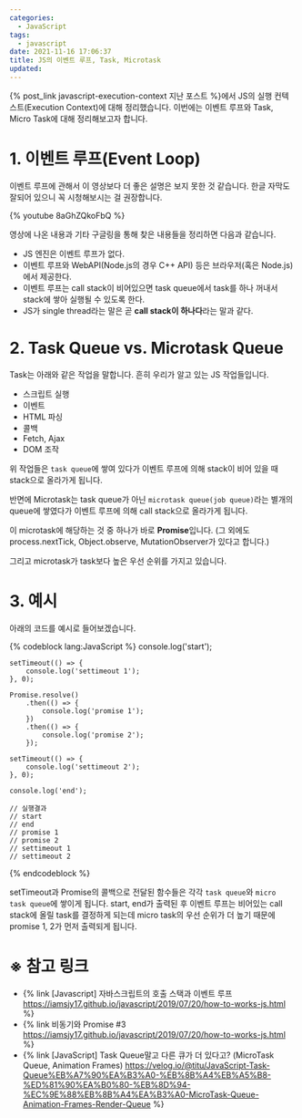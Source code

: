 ```yaml
---
categories:
  - JavaScript
tags:
  - javascript
date: 2021-11-16 17:06:37
title: JS의 이벤트 루프, Task, Microtask
updated:
---
```



{% post_link javascript-execution-context 지난 포스트 %}에서 JS의 실행 컨텍스트(Execution Context)에 대해 정리했습니다.
이번에는 이벤트 루프와 Task, Micro Task에 대해 정리해보고자 합니다.

# 1. 이벤트 루프(Event Loop)

이벤트 루프에 관해서 이 영상보다 더 좋은 설명은 보지 못한 것 같습니다.
한글 자막도 잘되어 있으니 꼭 시청해보시는 걸 권장합니다.

{% youtube 8aGhZQkoFbQ %}

영상에 나온 내용과 기타 구글링을 통해 찾은 내용들을 정리하면 다음과 같습니다.

- JS 엔진은 이벤트 루프가 없다.
- 이벤트 루프와 WebAPI(Node.js의 경우 C++ API) 등은 브라우저(혹은 Node.js)에서 제공한다.
- 이벤트 루프는 call stack이 비어있으면 task queue에서 task를 하나 꺼내서 stack에 쌓아 실행될 수 있도록 한다.
- JS가 single thread라는 말은 곧 **call stack이 하나다**라는 말과 같다.

# 2. Task Queue vs. Microtask Queue

Task는 아래와 같은 작업을 말합니다. 흔히 우리가 알고 있는 JS 작업들입니다.

- 스크립트 실행
- 이벤트
- HTML 파싱
- 콜백
- Fetch, Ajax
- DOM 조작

위 작업들은 `task queue`에 쌓여 있다가 이벤트 루프에 의해 stack이 비어 있을 때 stack으로 올라가게 됩니다.

반면에 Microtask는 task queue가 아닌 `microtask queue(job queue)`라는 별개의 queue에 쌓였다가 이벤트 루프에 의해 call stack으로 올라가게 됩니다.

이 microtask에 해당하는 것 중 하나가 바로 **Promise**입니다.
(그 외에도 process.nextTick, Object.observe, MutationObserver가 있다고 합니다.)

그리고 microtask가 task보다 높은 우선 순위를 가지고 있습니다.

# 3. 예시

아래의 코드를 예시로 들어보겠습니다.

{% codeblock lang:JavaScript %}
    console.log('start');

    setTimeout(() => {
        console.log('settimeout 1');
    }, 0);

    Promise.resolve()
        .then(() => {
            console.log('promise 1');
        })
        .then(() => {
            console.log('promise 2');
        });

    setTimeout(() => {
        console.log('settimeout 2');
    }, 0);

    console.log('end');

    // 실행결과
    // start
    // end
    // promise 1
    // promise 2
    // settimeout 1
    // settimeout 2
{% endcodeblock %}

setTimeout과 Promise의 콜백으로 전달된 함수들은 각각 `task queue`와 `micro task queue`에 쌓이게 됩니다.
start, end가 출력된 후 이벤트 루프는 비어있는 call stack에 올릴 task를 결정하게 되는데 micro task의 우선 순위가 더 높기 때문에 promise 1, 2가 먼저 출력되게 됩니다.

# ※ 참고 링크

- {% link [Javascript] 자바스크립트의 호출 스택과 이벤트 루프 https://iamsjy17.github.io/javascript/2019/07/20/how-to-works-js.html %}
- {% link 비동기와 Promise #3 https://iamsjy17.github.io/javascript/2019/07/20/how-to-works-js.html %}
- {% link [JavaScript] Task Queue말고 다른 큐가 더 있다고? (MicroTask Queue, Animation Frames) https://velog.io/@titu/JavaScript-Task-Queue%EB%A7%90%EA%B3%A0-%EB%8B%A4%EB%A5%B8-%ED%81%90%EA%B0%80-%EB%8D%94-%EC%9E%88%EB%8B%A4%EA%B3%A0-MicroTask-Queue-Animation-Frames-Render-Queue %}